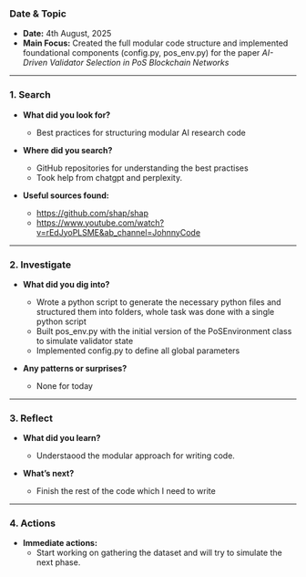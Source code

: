 ### Date & Topic

- **Date:** 4th August, 2025 
- **Main Focus:** Created the full modular code structure and implemented foundational components (config.py, pos_env.py)  for the paper *AI-Driven Validator Selection in PoS Blockchain Networks*

---

### 1. Search

- **What did you look for?**  
  - Best practices for structuring modular AI research code



- **Where did you search?**  
  - GitHub repositories for understanding the best practises
  - Took help from chatgpt and perplexity.
  

- **Useful sources found:** 
    - https://github.com/shap/shap
    - https://www.youtube.com/watch?v=rEdJyoPLSME&ab_channel=JohnnyCode 
   

---

### 2. Investigate

- **What did you dig into?**  
  - Wrote a python script to generate the necessary python files and structured them into folders, whole task was done with a single python script
  - Built pos_env.py with the initial version of the PoSEnvironment class to simulate validator state
  - Implemented config.py to define all global parameters

- **Any patterns or surprises?**  
  - None for today
  
  

---

### 3. Reflect

- **What did you learn?**  
  - Understaood the modular approach for writing code.

- **What’s next?**  
  - Finish the rest of the code which I need to write
  
  

---

### 4. Actions

- **Immediate actions:**  
  - Start working on gathering the dataset and will try to simulate the next phase.
  
